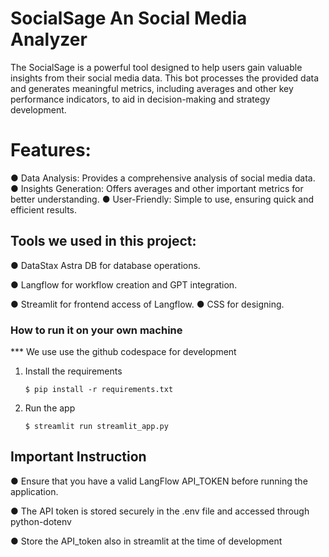 # SocialSage An Social Media Analyzer

The SocialSage  is a powerful tool designed to help users gain valuable insights from their social media data. This bot processes the provided data and generates meaningful metrics, including averages and other key performance indicators, to aid in decision-making and strategy development.
 
 # Features:
 ● Data Analysis: Provides a comprehensive analysis of social media data.
 ● Insights Generation: Offers averages and other important metrics for better understanding.
 ● User-Friendly: Simple to use, ensuring quick and efficient results.


##  Tools we used in this project:
● DataStax Astra DB for database operations.

● Langflow for workflow creation and GPT integration.

● Streamlit for frontend access of Langflow.
● CSS for designing.

### How to run it on your own machine
  
  *** We use use the  github codespace  for development 

1. Install the requirements

   ```
   $ pip install -r requirements.txt
   ```

2. Run the app

   ```
   $ streamlit run streamlit_app.py
   ```



## Important Instruction

● Ensure  that you have a valid LangFlow API_TOKEN before running the application.

● The API token is stored securely in the .env file and accessed through python-dotenv

● Store the API_token also in streamlit at the time of development